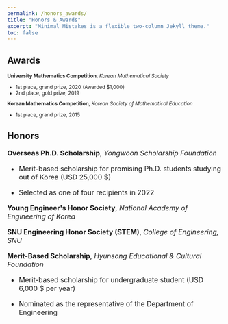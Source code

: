```yaml
---
permalink: /honors_awards/
title: "Honors & Awards"
excerpt: "Minimal Mistakes is a flexible two-column Jekyll theme."
toc: false
---
```


## Awards

<sub>


**University Mathematics Competition**, *Korean Mathematical Society*

-   1st place, grand prize, 2020 (Awarded \$1,000)
-   2nd place, gold prize, 2019

**Korean Mathematics Competition**, *Korean Society of Mathematical Education*

-   1st place, grand prize, 2015


</sub>

## Honors

<font size = "3" markdown = "1">


**Overseas Ph.D. Scholarship**, *Yongwoon Scholarship Foundation*

-   Merit-based scholarship for promising Ph.D. students studying out of Korea (USD 25,000 \$)

-   Selected as one of four recipients in 2022

**Young Engineer's Honor Society**, *National Academy of Engineering of Korea*

**SNU Engineering Honor Society (STEM)**, *College of Engineering, SNU*

**Merit-Based Scholarship**, *Hyunsong Educational & Cultural Foundation*

-   Merit-based scholarship for undergraduate student (USD 6,000 \$ per year)

-   Nominated as the representative of the Department of Engineering


</font>

